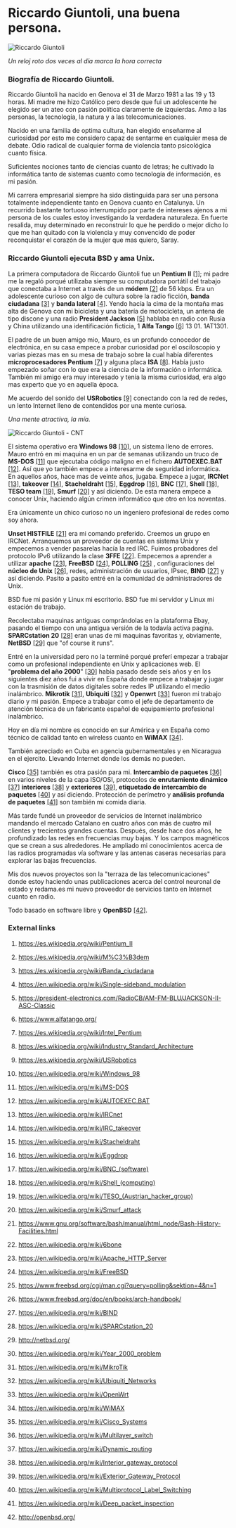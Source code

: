 # Riccardo Giuntoli, una buena persona.

![Riccardo Giuntoli](http://telecomlobby.com/Images/riccardo_giuntoli_about_me.webp)

*Un reloj roto dos veces al día marca la hora correcta*

### Biografía de Riccardo Giuntoli.

Riccardo Giuntoli ha nacido en Genova el 31 de Marzo 1981 a las 19 y 13 horas. Mi madre me hizo Católico pero desde que fui un adolescente he elegido ser un ateo con pasión política claramente de izquierdas. Amo a las personas, la tecnología, la natura y a las telecomunicaciones.

Nacido en una familia de optima cultura, han elegido enseñarme al curiosidad por esto me considero capaz de sentarme en cualquier mesa de debate. Odio radical de cualquier forma de violencia tanto psicológica cuanto física. 

Suficientes nociones tanto de ciencias cuanto de letras; he cultivado la informática tanto de sistemas cuanto como tecnología de información, es mi pasión.

Mi carrera empresarial siempre ha sido distinguida para ser una persona totalmente independiente tanto en Genova cuanto en Catalunya. Un recurrido bastante tortuoso interrumpido por parte de intereses ajenos a mi persona de los cuales estoy investigando la verdadera naturaleza. En fuerte resalida, muy determinado en reconstruir lo que he perdido o mejor dicho lo que me han quitado con la violencia y muy convencido de poder reconquistar el corazón de la mujer que mas quiero, Saray.

### Riccardo Giuntoli ejecuta BSD y ama Unix.

La primera computadora de Riccardo Giuntoli fue un **Pentium II** [[1]](https://es.wikipedia.org/wiki/Pentium_II); mi padre me la regaló porqué utilizaba siempre su computadora portátil del trabajo que conectaba a Internet a través de un **módem** [[2]](https://es.wikipedia.org/wiki/M%C3%B3dem) de 56 kbps. Era un adolescente curioso con algo de cultura sobre la radio ficción, **banda ciudadana** [[3]](https://es.wikipedia.org/wiki/Banda_ciudadana) y **banda lateral** [[4]](https://es.wikipedia.org/wiki/Modulaci%C3%B3n_de_banda_lateral_%C3%BAnica). Yendo hacía la cima de la montaña mas alta de Genova con mi bicicleta y una batería de motocicleta, un antena de tipo discone y una radio **President Jackson** [[5]](https://president-electronics.com/RadioCB/AM-FM-BLU/JACKSON-II-ASC-Classic) hablaba en radio con Rusia y China utilizando una identificación ficticia, 1 **Alfa Tango** [[6]](https://www.alfatango.org/) 13 01. 1AT1301.

El padre de un buen amigo mio, Mauro, es un profundo conocedor de electrónica, en su casa empece a probar curiosidad por el osciloscopio y varias piezas mas en su mesa de trabajo sobre la cual había diferentes **microprocesadores Pentium** [[7]](https://es.wikipedia.org/wiki/Intel_Pentium) y alguna placa **ISA** [[8]](https://es.wikipedia.org/wiki/Industry_Standard_Architecture). Había justo empezado soñar con lo que era la ciencia de la información o informática. También mi amigo era muy interesado y tenía la misma curiosidad, era algo mas experto que yo en aquella época. 

Me acuerdo del sonido del **USRobotics** [[9]](https://es.wikipedia.org/wiki/USRobotics) conectando con la red de redes, un lento Internet lleno de contendidos por una mente curiosa.

*Una mente atractiva, la mía.*

![Riccardo Giuntoli - CNT](http://telecomlobby.com/Images/queninguquedienrere.webp)

El sistema operativo era **Windows 98** [[10]](https://en.wikipedia.org/wiki/Windows_98), un sistema lleno de errores. Mauro entró en mi maquina en un par de semanas utilizando un truco de **MS-DOS** [[11]](https://en.wikipedia.org/wiki/MS-DOS) que ejecutaba código maligno en el fichero **AUTOEXEC.BAT** [[12]](https://en.wikipedia.org/wiki/AUTOEXEC.BAT). Así que yo también empece a interesarme de seguridad informática. En aquellos años, hace mas de veinte años, jugaba. Empece a jugar, **IRCNet** [[13]](https://en.wikipedia.org/wiki/IRCnet), **takeover** [[14]](https://en.wikipedia.org/wiki/IRC_takeover), **Stacheldraht** [[15]](https://en.wikipedia.org/wiki/Stacheldraht), **Eggdrop** [[16]](https://en.wikipedia.org/wiki/Eggdrop), **BNC** [[17]](https://en.wikipedia.org/wiki/BNC_(software)), **Shell** [[18]](https://en.wikipedia.org/wiki/Shell_(computing)), **TESO team** [[19]](https://en.wikipedia.org/wiki/TESO_(Austrian_hacker_group)), **Smurf** [[20]](https://en.wikipedia.org/wiki/Smurf_attack) y así diciendo. De esta manera empece a conocer Unix, haciendo algún crimen informático que otro en los noventas.  

Era únicamente un chico curioso no un ingeniero profesional de redes como soy ahora.

**Unset HISTFILE** [[21]](https://www.gnu.org/software/bash/manual/html_node/Bash-History-Facilities.html) era mi comando preferido. Creemos un grupo en IRCNet. Arranquemos un proveedor de cuentas en sistema Unix y empecemos a vender pasarelas hacía la red IRC. Fuimos probadores del protocolo IPv6 utilizando la clase **3FFE** [[22]](https://en.wikipedia.org/wiki/6bone). Empecemos a aprender a utilizar **apache** [[23]](https://en.wikipedia.org/wiki/Apache_HTTP_Server), **FreeBSD** [[24]](https://en.wikipedia.org/wiki/FreeBSD), **POLLING** [[25]](https://www.freebsd.org/cgi/man.cgi?query=polling&sektion=4&n=1) , configuraciones del **núcleo de Unix** [[26]](https://www.freebsd.org/doc/en/books/arch-handbook/), redes, administración de usuarios, IPsec, **BIND** [[27]](https://en.wikipedia.org/wiki/BIND) y así diciendo. Pasito a pasito entré en la comunidad de administradores de Unix.

BSD fue mi pasión y Linux mi escritorio. BSD fue mi servidor y Linux mi estación de trabajo.

Recolectaba maquinas antiguas comprándolas en la plataforma Ebay, pasando el tiempo con una antigua versión de la todavía activa pagina. **SPARCstation 20** [[28]](https://en.wikipedia.org/wiki/SPARCstation_20) eran unas de mi maquinas favoritas y, obviamente, **NetBSD** [[29]](http://netbsd.org/) que "of course it runs".

Entré en la universidad pero no la terminé porqué preferí empezar a trabajar como un profesional independiente en Unix y aplicaciones web.  El "**problema del año 2000**" [[30]](https://en.wikipedia.org/wiki/Year_2000_problem) había pasado desde seis años y en los siguientes diez años fui a vivir en España donde empece a trabajar y jugar con la trasmisión de datos digitales sobre redes IP utilizando el medio inalámbrico. **Mikrotik** [[31]](https://en.wikipedia.org/wiki/MikroTik), **Ubiquiti** [[32]](https://en.wikipedia.org/wiki/Ubiquiti_Networks) y **Openwrt** [[33]](https://en.wikipedia.org/wiki/OpenWrt) fueron mi trabajo diario y mi pasión. Empece a trabajar como el jefe de departamento de atención técnica de un fabricante español de equipamiento profesional inalámbrico. 

Hoy en día mi nombre es conocido en sur América y en España como técnico de calidad tanto en wireless cuanto en **WiMAX** [[34]](https://en.wikipedia.org/wiki/WiMAX).

También apreciado en Cuba en agencia gubernamentales y en Nicaragua en el ejercito. Llevando Internet donde los demás no pueden. 

**Cisco** [[35]](https://en.wikipedia.org/wiki/Cisco_Systems) también es otra pasión para mi. **Intercambio de paquetes** [[36]](https://en.wikipedia.org/wiki/Multilayer_switch) en varios niveles de la capa ISO/OSI, protocolos de **enrutamiento dinámico** [[37]](https://en.wikipedia.org/wiki/Dynamic_routing) **interiores** [[38]](https://en.wikipedia.org/wiki/Interior_gateway_protocol) y **exteriores** [[39]](https://en.wikipedia.org/wiki/Exterior_Gateway_Protocol), **etiquetado de intercambio de paquetes** [[40]](https://en.wikipedia.org/wiki/Multiprotocol_Label_Switching) y así diciendo. Protección de perímetro y  **análisis profunda de paquetes** [[41]](https://en.wikipedia.org/wiki/Deep_packet_inspection) son también mi comida diaria. 

Más tarde fundé un proveedor de servicios de Internet inalámbrico mandando el mercado Catalano en cuatro años con más de cuatro mil clientes y trecientos grandes cuentas.  Después, desde hace dos años, he profundizado las redes en frecuencias muy bajas. Y los campos magnéticos que se crean a sus alrededores. He ampliado mi conocimientos acerca de las radios programadas vía software y las antenas caseras necesarias para explorar las bajas frecuencias. 

Mis dos nuevos proyectos son la "terraza de las telecomunicaciones" donde estoy haciendo unas publicaciones acerca del control neuronal de estado y redama.es mi nuevo proveedor de servicios tanto en Internet cuanto en radio.

Todo basado en software libre y **OpenBSD** [[42]](http://openbsd.org/).  

### External links

1. https://es.wikipedia.org/wiki/Pentium_II

2. https://es.wikipedia.org/wiki/M%C3%B3dem

3. https://es.wikipedia.org/wiki/Banda_ciudadana

4. https://en.wikipedia.org/wiki/Single-sideband_modulation

5. https://president-electronics.com/RadioCB/AM-FM-BLU/JACKSON-II-ASC-Classic

6. https://www.alfatango.org/

7. https://es.wikipedia.org/wiki/Intel_Pentium

8. https://es.wikipedia.org/wiki/Industry_Standard_Architecture

10. https://es.wikipedia.org/wiki/USRobotics

10. https://en.wikipedia.org/wiki/Windows_98

11. https://en.wikipedia.org/wiki/MS-DOS

12. https://en.wikipedia.org/wiki/AUTOEXEC.BAT

13. https://en.wikipedia.org/wiki/IRCnet

14. https://en.wikipedia.org/wiki/IRC_takeover

15. https://en.wikipedia.org/wiki/Stacheldraht

16. https://en.wikipedia.org/wiki/Eggdrop

17. https://en.wikipedia.org/wiki/BNC_(software)

18. https://en.wikipedia.org/wiki/Shell_(computing)

19. https://en.wikipedia.org/wiki/TESO_(Austrian_hacker_group)

20. https://en.wikipedia.org/wiki/Smurf_attack

21. https://www.gnu.org/software/bash/manual/html_node/Bash-History-Facilities.html

22. https://en.wikipedia.org/wiki/6bone

23. https://en.wikipedia.org/wiki/Apache_HTTP_Server

24. https://en.wikipedia.org/wiki/FreeBSD

25. https://www.freebsd.org/cgi/man.cgi?query=polling&sektion=4&n=1

26. https://www.freebsd.org/doc/en/books/arch-handbook/

27. https://en.wikipedia.org/wiki/BIND

28. https://en.wikipedia.org/wiki/SPARCstation_20

29. http://netbsd.org/

30. https://en.wikipedia.org/wiki/Year_2000_problem

31. https://en.wikipedia.org/wiki/MikroTik

32. https://en.wikipedia.org/wiki/Ubiquiti_Networks

33. https://en.wikipedia.org/wiki/OpenWrt

34. https://en.wikipedia.org/wiki/WiMAX

35. https://en.wikipedia.org/wiki/Cisco_Systems

36. https://en.wikipedia.org/wiki/Multilayer_switch

37. https://en.wikipedia.org/wiki/Dynamic_routing

38. https://en.wikipedia.org/wiki/Interior_gateway_protocol

39. https://en.wikipedia.org/wiki/Exterior_Gateway_Protocol

40. https://en.wikipedia.org/wiki/Multiprotocol_Label_Switching

41. https://en.wikipedia.org/wiki/Deep_packet_inspection

42. http://openbsd.org/

    

    

    